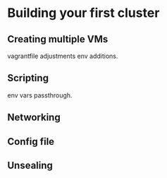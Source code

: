# Building your first cluster

## Creating multiple VMs
vagrantfile adjustments
env additions.

## Scripting

env vars passthrough.

## Networking

## Config file

## Unsealing


